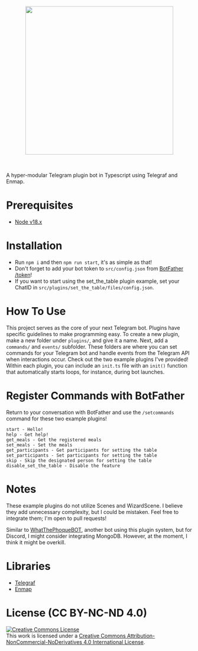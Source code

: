 
<h3 align="center"><img src="https://github.com/LotharieSlayer/telebot/assets/49253492/aac7b741-3198-4b9a-b6ef-404ffdafb2e3" width="400px"></h3>

<br/>


A hyper-modular Telegram plugin bot in Typescript using Telegraf and Enmap.

# Prerequisites
- [Node v18.x](https://github.com/nvm-sh/nvm)

# Installation
- Run `npm i` and then `npm run start`, it's as simple as that!
- Don't forget to add your bot token to `src/config.json` from [BotFather /token](https://t.me/botfather)!
- If you want to start using the set_the_table plugin example, set your ChatID in `src/plugins/set_the_table/files/config.json`.

# How To Use
This project serves as the core of your next Telegram bot. Plugins have specific guidelines to make programming easy. To create a new plugin, make a new folder under `plugins/`, and give it a name. Next, add a `commands/` and `events/` subfolder. These folders are where you can set commands for your Telegram bot and handle events from the Telegram API when interactions occur. Check out the two example plugins I've provided! Within each plugin, you can include an `init.ts` file with an `init()` function that automatically starts loops, for instance, during bot launches.

# Register Commands with BotFather
Return to your conversation with BotFather and use the `/setcommands` command for these two example plugins!
```
start - Hello!
help - Get help!
get_meals - Get the registered meals
set_meals - Set the meals
get_participants - Get participants for setting the table
set_participants - Set participants for setting the table
skip - Skip the designated person for setting the table
disable_set_the_table - Disable the feature
```

# Notes
These example plugins do not utilize Scenes and WizardScene. I believe they add unnecessary complexity, but I could be mistaken. Feel free to integrate them; I'm open to pull requests!

Similar to [WhatThePhoqueBOT](https://github.com/LotharieSlayer/wtpbot), another bot using this plugin system, but for Discord, I might consider integrating MongoDB. However, at the moment, I think it might be overkill.

# Libraries
- [Telegraf](https://github.com/telegraf/telegraf)
- [Enmap](https://github.com/eslachance/enmap)

# License (CC BY-NC-ND 4.0)

<a rel="license" href="http://creativecommons.org/licenses/by-nc-nd/4.0/"><img alt="Creative Commons License" style="border-width:0" src="https://i.creativecommons.org/l/by-nc-nd/4.0/88x31.png" /></a><br />This work is licensed under a <a rel="license" href="http://creativecommons.org/licenses/by-nc-nd/4.0/">Creative Commons Attribution-NonCommercial-NoDerivatives 4.0 International License</a>.

